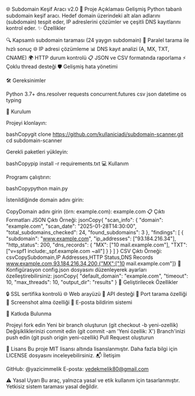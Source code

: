 🌐 Subdomain Keşif Aracı v2.0
📝 Proje Açıklaması
Gelişmiş Python tabanlı subdomain keşif aracı. Hedef domain üzerindeki alt alan adlarını (subdomain) tespit eder, IP adreslerini çözümler ve çeşitli DNS kayıtlarını kontrol eder.
✨ Özellikler

🔍 Kapsamlı subdomain taraması (24 yaygın subdomain)
🚀 Paralel tarama ile hızlı sonuç
🌐 IP adresi çözümleme
📊 DNS kayıt analizi (A, MX, TXT, CNAME)
🌍 HTTP durum kontrolü
📋 JSON ve CSV formatında raporlama
⚡ Çoklu thread desteği
🛡️ Gelişmiş hata yönetimi

🛠 Gereksinimler

Python 3.7+
dns.resolver
requests
concurrent.futures
csv
json
datetime
os
typing

🚀 Kurulum

Projeyi klonlayın:

bashCopygit clone https://github.com/kullaniciadi/subdomain-scanner.git
cd subdomain-scanner

Gerekli paketleri yükleyin:

bashCopypip install -r requirements.txt
💻 Kullanım

Programı çalıştırın:

bashCopypython main.py

İstenildiğinde domain adını girin:

CopyDomain adını girin (örn: example.com): example.com
📋 Çıktı Formatları
JSON Çıktı Örneği:
jsonCopy{
    "scan_info": {
        "domain": "example.com",
        "scan_date": "2025-01-28T14:30:00",
        "total_subdomains_checked": 24,
        "found_subdomains": 3
    },
    "findings": [
        {
            "subdomain": "www.example.com",
            "ip_addresses": ["93.184.216.34"],
            "http_status": 200,
            "dns_records": {
                "MX": ["10 mail.example.com"],
                "TXT": ["v=spf1 include:_spf.example.com ~all"]
            }
        }
    ]
}
CSV Çıktı Örneği:
csvCopySubdomain,IP Addresses,HTTP Status,DNS Records
www.example.com,93.184.216.34,200,{"MX":["10 mail.example.com"]}
🔧 Konfigürasyon
config.json dosyasını düzenleyerek ayarları özelleştirebilirsiniz:
jsonCopy{
    "default_domain": "example.com",
    "timeout": 10,
    "max_threads": 10,
    "output_dir": "results"
}
🚧 Geliştirilecek Özellikler

🔒 SSL sertifika kontrolü
🌐 Web arayüzü
🔌 API desteği
🚪 Port tarama özelliği
📸 Screenshot alma özelliği
📧 E-posta bildirim sistemi

🤝 Katkıda Bulunma

Projeyi fork edin
Yeni bir branch oluşturun (git checkout -b yeni-ozellik)
Değişikliklerinizi commit edin (git commit -am 'Yeni özellik: X')
Branch'inizi push edin (git push origin yeni-ozellik)
Pull Request oluşturun

📄 Lisans
Bu proje MIT lisansı altında lisanslanmıştır. Daha fazla bilgi için LICENSE dosyasını inceleyebilirsiniz.
📬 İletişim

GitHub: @yazicimmelik
E-posta: yedekmelik80@gmail.com

⚠️ Yasal Uyarı
Bu araç, yalnızca yasal ve etik kullanım için tasarlanmıştır. Yetkisiz sistem taraması yasal değildir.
